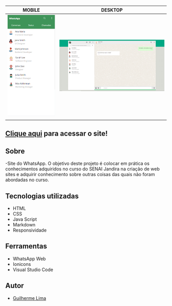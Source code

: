 |      MOBILE         |          DESKTOP       |
|:-------------------:|:-----------------------:
|![](./img/mobile.png)|![](./img/desktop.png)|
|                     |                        |

[Clique aqui](https://guilima005.github.io/projeto-whatsapp/) para acessar o site!
---
## Sobre 

-Site do WhatsApp. O objetivo deste projeto é colocar em prática os conhecimentos adquiridos no curso do SENAI Jandira na criação de web sites e adquirir conhecimento sobre outras coisas das quais não foram abordadas no curso.

## Tecnologias utilizadas 
- HTML
- CSS
- Java Script
- Markdown
- Responsividade

## Ferramentas
- WhatsApp Web
- Ionicons
- Visual Studio Code

## Autor
- [Guilherme Lima](https://github.com/GuiLima005)
